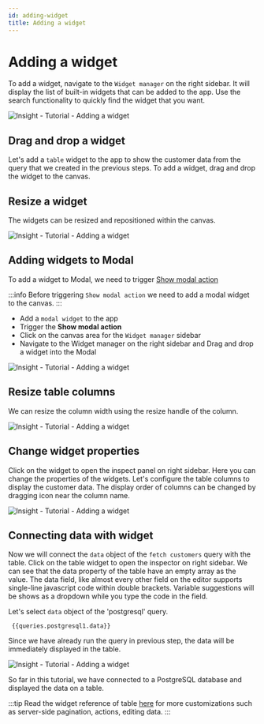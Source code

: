 ```yaml
---
id: adding-widget
title: Adding a widget
---
```


# Adding a widget

To add a widget, navigate to the `Widget manager` on the right sidebar. It will display the list of built-in widgets that can be added to the app. Use the search functionality to quickly find the widget that you want. 

<div style={{textAlign: 'center'}}>

![Insight - Tutorial - Adding a widget](/img/tutorial/adding-widget/widget.png)

</div>

## Drag and drop a widget
Let's add a `table` widget to the app to show the customer data from the query that we created in the previous steps.
To add a widget, drag and drop the widget to the canvas.

## Resize a widget
The widgets can be resized and repositioned within the canvas.

<div style={{textAlign: 'center'}}>

![Insight - Tutorial - Adding a widget](/img/tutorial/adding-widget/resize.gif)

</div>

## Adding widgets to Modal
To add a widget to Modal, we need to trigger [Show modal action](/docs/tutorial/actions#available-actions)

:::info
Before triggering `Show modal action` we need to add a modal widget to the canvas.
:::

- Add a `modal widget` to the app
- Trigger the **Show modal action**
- Click on the canvas area for the `Widget manager` sidebar
- Navigate to the Widget manager on the right sidebar and Drag and drop a widget into the Modal 

<div style={{textAlign: 'center'}}>

![Insight - Tutorial - Adding a widget](/img/tutorial/adding-widget/modal.gif)

</div>

## Resize table columns
We can resize the column width using the resize handle of the column.

<div style={{textAlign: 'center'}}>

![Insight - Tutorial - Adding a widget](/img/tutorial/adding-widget/resize-table-column.gif)

</div>

## Change widget properties
Click on the widget to open the inspect panel on right sidebar. Here you can change the properties of the widgets. Let's configure the table columns to display the customer data. The display order of columns can be changed by dragging icon near the column name.

<div style={{textAlign: 'center'}}>

![Insight - Tutorial - Adding a widget](/img/tutorial/adding-widget/inspect-panel.gif)

</div>

## Connecting data with widget 
Now we will connect the `data` object of the `fetch customers` query with the table. Click on the table widget to open the inspector on right sidebar. We can see that the data property of the table have an empty array as the value. The data field, like almost every other field on the editor supports single-line javascript code within double brackets. Variable suggestions will be shows as a dropdown while you type the code in the field.

Let's select `data` object of the 'postgresql' query.

` {{queries.postgresql1.data}}`

Since we have already run the query in previous step, the data will be immediately displayed in the table.

<div style={{textAlign: 'center'}}>

![Insight - Tutorial - Adding a widget](/img/tutorial/adding-widget/table-data.png)

</div>

So far in this tutorial, we have connected to a PostgreSQL database and displayed the data on a table.

:::tip
Read the widget reference of table [here](/docs/widgets/table) for more customizations such as server-side pagination, actions, editing data.
:::